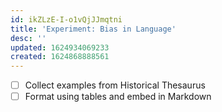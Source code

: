 ```yaml
---
id: ikZLzE-I-o1vQjJJmqtni
title: 'Experiment: Bias in Language'
desc: ''
updated: 1624934069233
created: 1624868888561
---
```


- [ ] Collect examples from Historical Thesaurus
- [ ] Format using tables and embed in Markdown
